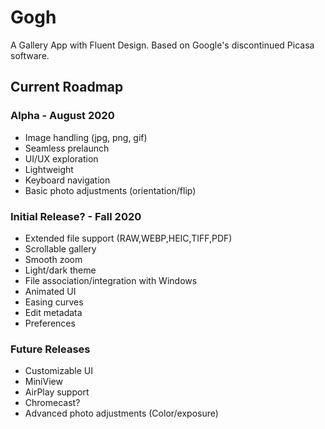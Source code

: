 # Gogh
A Gallery App with Fluent Design. Based on Google's discontinued Picasa software.

## Current Roadmap 
### Alpha - August 2020 
- Image handling (jpg, png, gif) 
- Seamless prelaunch
- UI/UX exploration
- Lightweight 
- Keyboard navigation 
- Basic photo adjustments (orientation/flip) 

### Initial Release? - Fall 2020 
- Extended file support (RAW,WEBP,HEIC,TIFF,PDF)
- Scrollable gallery 
- Smooth zoom 
- Light/dark theme
- File association/integration with Windows
- Animated UI 
- Easing curves 
- Edit metadata
- Preferences

### Future Releases
- Customizable UI
- MiniView
- AirPlay support
- Chromecast?
- Advanced photo adjustments (Color/exposure)

